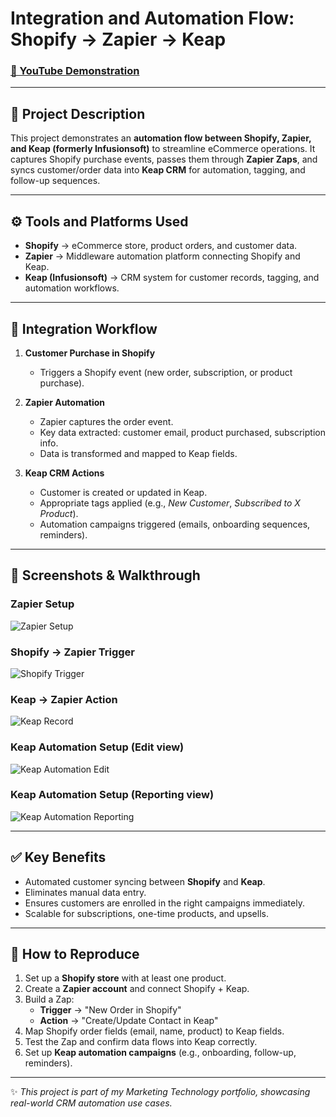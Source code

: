 # Integration and Automation Flow: Shopify → Zapier → Keap

### [🎥 YouTube Demonstration](https://youtu.be/7eJexJVCqJo)

---

## 📌 Project Description

This project demonstrates an **automation flow between Shopify, Zapier, and Keap (formerly Infusionsoft)** to streamline eCommerce operations. It captures Shopify purchase events, passes them through **Zapier Zaps**, and syncs customer/order data into **Keap CRM** for automation, tagging, and follow-up sequences.  

---

## ⚙️ Tools and Platforms Used

- **Shopify** → eCommerce store, product orders, and customer data.  
- **Zapier** → Middleware automation platform connecting Shopify and Keap.  
- **Keap (Infusionsoft)** → CRM system for customer records, tagging, and automation workflows.  

---

## 🔄 Integration Workflow

1. **Customer Purchase in Shopify**  
   - Triggers a Shopify event (new order, subscription, or product purchase).  

2. **Zapier Automation**  
   - Zapier captures the order event.  
   - Key data extracted: customer email, product purchased, subscription info.  
   - Data is transformed and mapped to Keap fields.  

3. **Keap CRM Actions**  
   - Customer is created or updated in Keap.  
   - Appropriate tags applied (e.g., *New Customer*, *Subscribed to X Product*).  
   - Automation campaigns triggered (emails, onboarding sequences, reminders).  

---

## 📸 Screenshots & Walkthrough

### Zapier Setup
![Zapier Setup](https://i.imgur.com/wdl2uPD.png)

### Shopify → Zapier Trigger
![Shopify Trigger](https://i.imgur.com/LVpNUOF.png)

### Keap → Zapier Action
![Keap Record](https://i.imgur.com/NMH9BjI.png)

### Keap Automation Setup (Edit view)
![Keap Automation Edit](https://i.imgur.com/OOdJWYe.png)

### Keap Automation Setup (Reporting view)
![Keap Automation Reporting](https://i.imgur.com/WiRddtj.png)

---

## ✅ Key Benefits

- Automated customer syncing between **Shopify** and **Keap**.  
- Eliminates manual data entry.  
- Ensures customers are enrolled in the right campaigns immediately.  
- Scalable for subscriptions, one-time products, and upsells.  

---

## 🚀 How to Reproduce

1. Set up a **Shopify store** with at least one product.  
2. Create a **Zapier account** and connect Shopify + Keap.  
3. Build a Zap:  
   - **Trigger** → "New Order in Shopify"  
   - **Action** → "Create/Update Contact in Keap"  
4. Map Shopify order fields (email, name, product) to Keap fields.  
5. Test the Zap and confirm data flows into Keap correctly.  
6. Set up **Keap automation campaigns** (e.g., onboarding, follow-up, reminders).  

---

✨ *This project is part of my Marketing Technology portfolio, showcasing real-world CRM automation use cases.*  
